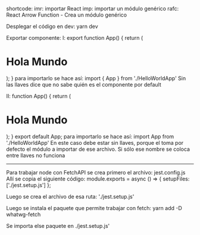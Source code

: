 shortcode:
imr: importar React
imp: importar un módulo genérico
rafc: React Arrow Function - Crea un módulo genérico

Desplegar el código en dev:
yarn dev

Exportar componente:
I:
export function App() {
	return (<h1>Hola Mundo</h1>);
}
para importarlo se hace así: 
import { App } from './HelloWorldApp'
Sin las llaves dice que no sabe quién es el componente por default

II:
function App() {
	return (<h1>Hola Mundo</h1>);
}
export default App;
para importarlo se hace así: 
import App from './HelloWorldApp'
En este caso debe estar sin llaves, porque el toma por defecto el módulo a importar de ese archivo. Si sólo ese nombre se coloca entre llaves no funciona
_____________________________________________________________________________________
Para trabajar node con FetchAPI se crea primero el archivo: jest.config.js
Allí se copia el siguiente código:
module.exports = async () => {
	setupFiles: ['./jest.setup.js']
};

Luego se crea el archivo de esa ruta: './jest.setup.js'

Luego se instala el paquete que permite trabajar con fetch: yarn add -D whatwg-fetch

Se importa else paquete en ./jest.setup.js'
